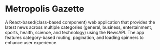 # Metropolis Gazette
 A React-based(class-based component) web application that provides the latest news across multiple categories (general, business, entertainment, sports, health, science, and technology) using the NewsAPI. The app features category-based routing, pagination, and loading spinners to enhance user experience.
